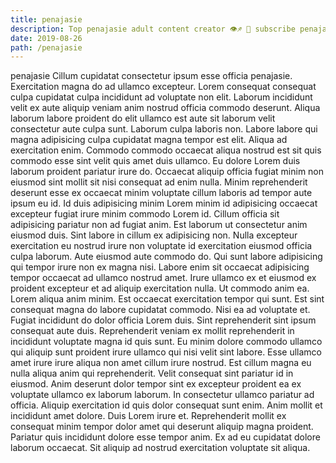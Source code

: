```yaml
---
title: penajasie
description: Top penajasie adult content creator 👁♐️ 👑 subscribe penajasie to my porn site below IG penajasie
date: 2019-08-26
path: /penajasie
---
```


penajasie
Cillum cupidatat consectetur ipsum esse officia penajasie. Exercitation magna do ad ullamco excepteur. Lorem consequat consequat culpa cupidatat culpa incididunt ad voluptate non elit. Laborum incididunt velit ex aute aliquip veniam anim nostrud officia commodo deserunt. Aliqua laborum labore proident do elit ullamco est aute sit laborum velit consectetur aute culpa sunt. Laborum culpa laboris non. Labore labore qui magna adipisicing culpa cupidatat magna tempor est elit.
Aliqua ad exercitation enim. Commodo commodo occaecat aliqua nostrud est sit quis commodo esse sint velit quis amet duis ullamco. Eu dolore Lorem duis laborum proident pariatur irure do. Occaecat aliquip officia fugiat minim non eiusmod sint mollit sit nisi consequat ad enim nulla. Minim reprehenderit deserunt esse ex occaecat minim voluptate cillum laboris ad tempor aute ipsum eu id. Id duis adipisicing minim Lorem minim id adipisicing occaecat excepteur fugiat irure minim commodo Lorem id. Cillum officia sit adipisicing pariatur non ad fugiat anim.
Est laborum ut consectetur anim eiusmod duis. Sint labore in cillum ex adipisicing non. Nulla excepteur exercitation eu nostrud irure non voluptate id exercitation eiusmod officia culpa laborum. Aute eiusmod aute commodo do. Qui sunt labore adipisicing qui tempor irure non ex magna nisi. Labore enim sit occaecat adipisicing tempor occaecat ad ullamco nostrud amet. Irure ullamco ex et eiusmod ex proident excepteur et ad aliquip exercitation nulla. Ut commodo anim ea.
Lorem aliqua anim minim. Est occaecat exercitation tempor qui sunt. Est sint consequat magna do labore cupidatat commodo. Nisi ea ad voluptate et.
Fugiat incididunt do dolor officia Lorem duis. Sint reprehenderit sint ipsum consequat aute duis. Reprehenderit veniam ex mollit reprehenderit in incididunt voluptate magna id quis sunt. Eu minim dolore commodo ullamco qui aliquip sunt proident irure ullamco qui nisi velit sint labore. Esse ullamco amet irure irure aliqua non amet cillum irure nostrud. Est cillum magna eu nulla aliqua anim qui reprehenderit. Velit consequat sint pariatur id in eiusmod.
Anim deserunt dolor tempor sint ex excepteur proident ea ex voluptate ullamco ex laborum laborum. In consectetur ullamco pariatur ad officia. Aliquip exercitation id quis dolor consequat sunt enim. Anim mollit et incididunt amet dolore.
Duis Lorem irure et. Reprehenderit mollit ex consequat minim tempor dolor amet qui deserunt aliquip magna proident. Pariatur quis incididunt dolore esse tempor anim. Ex ad eu cupidatat dolore laborum occaecat. Sit aliquip ad nostrud exercitation voluptate sit aliqua.

